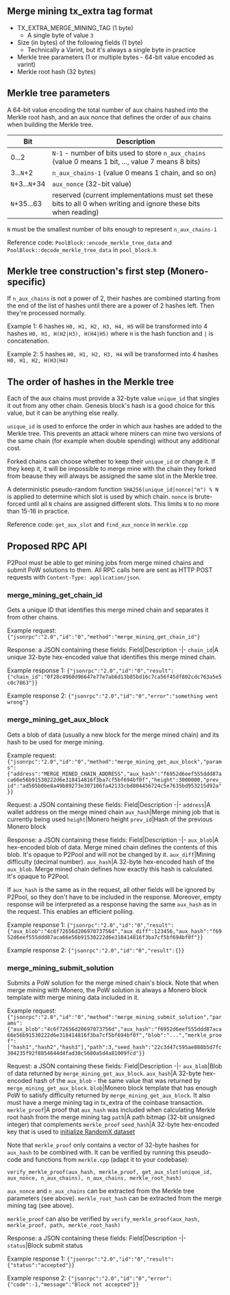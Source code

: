 ## Merge mining tx_extra tag format

- TX_EXTRA_MERGE_MINING_TAG (1 byte)
	- A single byte of value `3`
- Size (in bytes) of the following fields (1 byte)
	- Technically a Varint, but it's always a single byte in practice
- Merkle tree parameters (1 or multiple bytes - 64-bit value encoded as varint)
- Merkle root hash (32 bytes)

## Merkle tree parameters

A 64-bit value encoding the total number of aux chains hashed into the Merkle root hash, and an aux nonce that defines the order of aux chains when building the Merkle tree.

Bit|Description
-|-
0...2|`N-1` - number of bits used to store `n_aux_chains` (value 0 means 1 bit, ..., value 7 means 8 bits)
3...`N`+2|`n_aux_chains-1` (value 0 means 1 chain, and so on)
`N`+3...`N`+34|`aux_nonce` (32-bit value)
`N`+35...63|reserved (current implementations must set these bits to all 0 when writing and ignore these bits when reading)

`N` must be the smallest number of bits enough to represent `n_aux_chains-1`

Reference code: `PoolBlock::encode_merkle_tree_data` and `PoolBlock::decode_merkle_tree_data` in `pool_block.h`

## Merkle tree construction's first step (Monero-specific)

If `n_aux_chains` is not a power of 2, their hashes are combined starting from the end of the list of hashes until there are a power of 2 hashes left. Then they're processed normally.

Example 1: 6 hashes `H0, H1, H2, H3, H4, H5` will be transformed into 4 hashes `H0, H1, H(H2|H3), H(H4|H5)` where `H` is the hash function and `|` is concatenation.

Example 2: 5 hashes `H0, H1, H2, H3, H4` will be transformed into 4 hashes `H0, H1, H2, H(H3|H4)`

## The order of hashes in the Merkle tree

Each of the aux chains must provide a 32-byte value `unique_id` that singles it out from any other chain. Genesis block's hash is a good choice for this value, but it can be anything else really.

`unique_id` is used to enforce the order in which aux hashes are added to the Merkle tree. This prevents an attack where miners can mine two versions of the same chain (for example when double spending) without any additional cost.

Forked chains can choose whether to keep their `unique_id` or change it. If they keep it, it will be impossible to merge mine with the chain they forked from beause they will always be assigned the same slot in the Merkle tree.

A deterministic pseudo-random function `SHA256(unique_id|nonce|"m") % N` is applied to determine which slot is used by which chain. `nonce` is brute-forced until all `N` chains are assigned different slots. This limits `N` to no more than 15-16 in practice.

Reference code: `get_aux_slot` and `find_aux_nonce` in `merkle.cpp`

## Proposed RPC API

P2Pool must be able to get mining jobs from merge mined chains and submit PoW solutions to them. All RPC calls here are sent as HTTP POST requests with `Content-Type: application/json`.

### merge_mining_get_chain_id

Gets a unique ID that identifies this merge mined chain and separates it from other chains.

Example request: `{"jsonrpc":"2.0","id":"0","method":"merge_mining_get_chain_id"}`

Response: a JSON containing these fields:
Field|Description
-|-
`chain_id`|A unique 32-byte hex-encoded value that identifies this merge mined chain.

Example response 1: `{"jsonrpc":"2.0","id":"0","result":{"chain_id":"0f28c4960d96647e77e7ab6d13b85bd16c7ca56f45df802cdc763a5e5c0c7863"}}`

Example response 2: `{"jsonrpc":"2.0","id":"0","error":"something went wrong"}`

### merge_mining_get_aux_block

Gets a blob of data (usually a new block for the merge mined chain) and its hash to be used for merge mining.

Example request: `{"jsonrpc":"2.0","id":"0","method":"merge_mining_get_aux_block","params":{"address":"MERGE_MINED_CHAIN_ADDRESS","aux_hash":"f6952d6eef555ddd87aca66e56b91530222d6e318414816f3ba7cf5bf694bf0f","height":3000000,"prev_id":"ad505b0be8a49b89273e307106fa42133cbd804456724c5e7635bd953215d92a"}}`

Request: a JSON containing these fields:
Field|Description
-|-
`address`|A wallet address on the merge mined chain
`aux_hash`|Merge mining job that is currently being used
`height`|Monero height
`prev_id`|Hash of the previous Monero block

Response: a JSON containing these fields:
Field|Description
-|-
`aux_blob`|A hex-encoded blob of data. Merge mined chain defines the contents of this blob. It's opaque to P2Pool and will not be changed by it.
`aux_diff`|Mining difficulty (decimal number).
`aux_hash`|A 32-byte hex-encoded hash of the `aux_blob`. Merge mined chain defines how exactly this hash is calculated. It's opaque to P2Pool.

If `aux_hash` is the same as in the request, all other fields will be ignored by P2Pool, so they don't have to be included in the response. Moreover, empty response will be interpreted as a response having the same `aux_hash` as in the request. This enables an efficient polling.

Example response 1: `{"jsonrpc":"2.0","id":"0","result":{"aux_blob":"4c6f72656d20697073756d","aux_diff":123456,"aux_hash":"f6952d6eef555ddd87aca66e56b91530222d6e318414816f3ba7cf5bf694bf0f"}}`

Example response 2: `{"jsonrpc":"2.0","id":"0","result":{}}`

### merge_mining_submit_solution

Submits a PoW solution for the merge mined chain's block. Note that when merge mining with Monero, the PoW solution is always a Monero block template with merge mining data included in it.

Example request: `{"jsonrpc":"2.0","id":"0","method":"merge_mining_submit_solution","params":{"aux_blob":"4c6f72656d20697073756d","aux_hash":"f6952d6eef555ddd87aca66e56b91530222d6e318414816f3ba7cf5bf694bf0f","blob":"...","merkle_proof":["hash1","hash2","hash3"],"path":3,"seed_hash":"22c3d47c595ae888b5d7fc304235f92f8854644d4fad38c5680a5d4a81009fcd"}}`

Request: a JSON containing these fields:
Field|Description
-|-
`aux_blob`|Blob of data returned by `merge_mining_get_aux_block`.
`aux_hash`|A 32-byte hex-encoded hash of the `aux_blob` - the same value that was returned by `merge_mining_get_aux_block`.
`blob`|Monero block template that has enough PoW to satisfy difficulty returned by `merge_mining_get_aux_block`. It also must have a merge mining tag in tx_extra of the coinbase transaction.
`merkle_proof`|A proof that `aux_hash` was included when calculating Merkle root hash from the merge mining tag
`path`|A path bitmap (32-bit unsigned integer) that complements `merkle_proof`
`seed_hash`|A 32-byte hex-encoded key that is used to [initialize RandomX dataset](https://github.com/tevador/RandomX/blob/master/doc/specs.md#7-dataset)

Note that `merkle_proof` only contains a vector of 32-byte hashes for `aux_hash` to be combined with. It can be verified by running this pseudo-code and functions from `merkle.cpp` (adapt it to your codebase):

`verify_merkle_proof(aux_hash, merkle_proof, get_aux_slot(unique_id, aux_nonce, n_aux_chains), n_aux_chains, merkle_root_hash)`

`aux_nonce` and `n_aux_chains` can be extracted from the Merkle tree parameters (see above).
`merkle_root_hash` can be extracted from the merge mining tag (see above).

`merkle_proof` can also be verified by `verify_merkle_proof(aux_hash, merkle_proof, path, merkle_root_hash)`


Response: a JSON containing these fields:
Field|Description
-|-
`status`|Block submit status

Example response 1: `{"jsonrpc":"2.0","id":"0","result":{"status":"accepted"}}`

Example response 2: `{"jsonrpc":"2.0","id":"0","error":{"code":-1,"message":"Block not accepted"}}`

